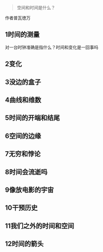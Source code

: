 > 空间和时间是什么？

作者普瓦徳万

## 1时间的测量

对一台时钟准确是指什么？时间和变化是一回事吗

## 2变化

## 3没边的盒子

## 4曲线和维数

## 5时间的开端和结尾

## 6空间的边缘

## 7无穷和悖论

## 8时间会流逝吗

## 9像放电影的宇宙

## 10干预历史

## 11我们之外的时间和空间

## 12时间的箭头

